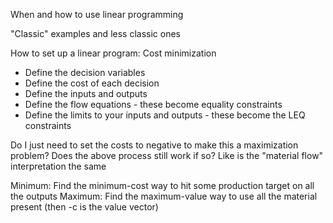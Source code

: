 When and how to use linear programming

"Classic" examples and less classic ones

How to set up a linear program: Cost minimization

* Define the decision variables
* Define the cost of each decision
* Define the inputs and outputs
* Define the flow equations - these become equality constraints
* Define the limits to your inputs and outputs - these become the LEQ constraints

 Do I just need to set the costs to negative to make this a maximization problem? Does the above process still work if so? Like is the "material flow" interpretation the same

Minimum: Find the minimum-cost way to hit some production target on all the outputs
Maximum: Find the maximum-value way to use all the material present (then -c is the value vector)
